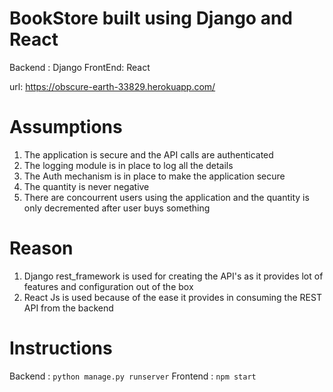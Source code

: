 # BookStore built using Django and React
Backend : Django
FrontEnd: React

url: https://obscure-earth-33829.herokuapp.com/

# Assumptions
1. The application is secure and the API calls are authenticated
2. The logging module is in place to log all the details
3. The Auth mechanism is in place to make the application secure
4. The quantity is never negative
5. There are concourrent users using the application and the quantity is only decremented after user buys something

# Reason
1. Django rest_framework is used for creating the API's as it provides lot of features and configuration out of the box
2. React Js is used because of the ease it provides in consuming the REST API from the backend

# Instructions
Backend : ```python manage.py runserver```
Frontend : ```npm start```
